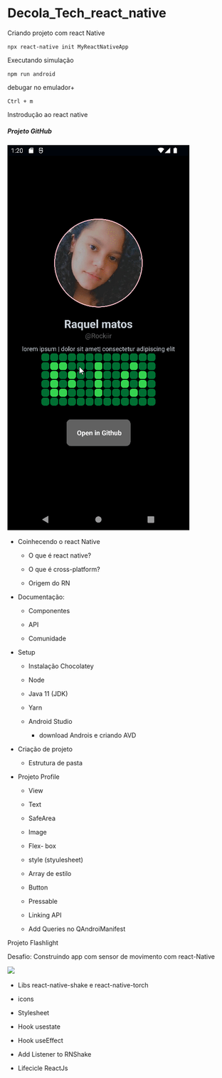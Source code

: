 # Decola_Tech_react_native

Criando projeto com react Native

```
npx react-native init MyReactNativeApp
```

Executando simulação 

```
npm run android
```

debugar no emulador+

```
Ctrl + m
```

Instrodução ao react native

##### Projeto GitHub

<img src="https://raw.githubusercontent.com/rockiir/Decola_Tech_react_native/main/imagens/gitapp2.gif">

- Coinhecendo o react Native
  
  - O que é react native?
  
  - O que é cross-platform?
  
  - Origem do RN

- Documentação:
  
  - Componentes 
  
  - API
  
  - Comunidade

- Setup
  
  - Instalação Chocolatey
  
  - Node
  
  - Java 11 (JDK)
  
  - Yarn
  
  - Android Studio
    
    - download Androis e criando  AVD

- Criação de projeto
  
  - Estrutura de pasta

- Projeto Profile
  
  - View
  
  - Text
  
  - SafeArea
  
  - Image
  
  - Flex- box
  
  - style (styulesheet)
  
  - Array de estilo
  
  - Button
  
  - Pressable
  
  - Linking API
  
  - Add Queries no QAndroiManifest
  
  

Projeto Flashlight



Desafio: Construindo app com sensor de movimento com react-Native

![](D:\gitRepo\Decola_Tech_react_native\imagens\flashligt.gif)

- Libs react-native-shake e react-native-torch

- icons

- Stylesheet

- Hook usestate

- Hook useEffect

- Add Listener to RNShake

- Lifecicle ReactJs
